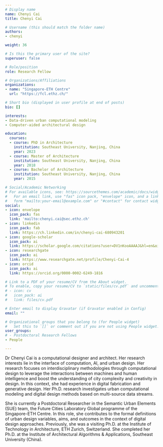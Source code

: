```yaml
---
# Display name
name: Chenyi Cai
title: Chenyi Cai

# Username (this should match the folder name)
authors:
- chenyi

weight: 36

# Is this the primary user of the site?
superuser: false

# Role/position
role: Research Fellow

# Organizations/Affiliations
organizations:
- name: "Singapore-ETH Centre"
  url: "https://fcl.ethz.ch/"

# Short bio (displayed in user profile at end of posts)
bio: []

interests:
- Data-driven urban computational modeling
- Computer-aided architectural design

education:
  courses:
  - course: PhD in Architecture
    institution: Southeast University, Nanjing, China
    year: 2023
  - course: Master of Architecture
    institution: Southeast University, Nanjing, China
    year: 2018
  - course: Bachelor of Architecture
    institution: Southeast University, Nanjing, China
    year: 2015

# Social/Academic Networking
# For available icons, see: https://sourcethemes.com/academic/docs/widgets/#icons
#   For an email link, use "fas" icon pack, "envelope" icon, and a link in the
#   form "mailto:your-email@example.com" or "#contact" for contact widget.
social:
- icon: envelope
  icon_pack: fas
  link: 'mailto:chenyi.cai@sec.ethz.ch'
- icon: linkedin
  icon_pack: fab
  link: https://ch.linkedin.com/in/chenyi-cai-680943201
- icon: google-scholar
  icon_pack: ai
  link: https://scholar.google.com/citations?user=DV1nKooAAAAJ&hl=en&oi=ao
- icon: researchgate
  icon_pack: ai
  link: https://www.researchgate.net/profile/Chenyi-Cai-4
- icon: orcid
  icon_pack: ai
  link: https://orcid.org/0000-0002-6249-1816

# Link to a PDF of your resume/CV from the About widget.
# To enable, copy your resume/CV to `static/files/cv.pdf` and uncomment the lines below.
# - icon: cv
#   icon_pack: ai
#   link: files/cv.pdf

# Enter email to display Gravatar (if Gravatar enabled in Config)
email: ""

# Organizational groups that you belong to (for People widget)
#   Set this to `[]` or comment out if you are not using People widget.
user_groups:
# - Postdoctoral Research Fellows
- People

---
```

Dr Chenyi Cai is a computational designer and architect. Her research interests lie in the interface of computation, AI, and urban design. Her research focuses on interdisciplinary methodologies through computational design to leverage the interactions between machines and human intelligence and boost the understanding of city complexity and creativity in design.  In this context, she had experience in digital fabrication and generative design. Her Ph.D. research investigates urban computational modeling and digital design methods based on multi-source data streams.

She is currently a Postdoctoral Researcher in the Semantic Urban Elements (SUE) team, the Future Cities Laboratory Global programme of the Singapore-ETH Centre. In this role, she contributes to the formal definitions of urban design variables, aims, and outcomes in the context of digital design approaches. Previously, she was a visiting Ph.D. at the Institute of Technology in Architecture, ETH Zurich, Switzerland. She completed her Ph.D. at the Institute of Architectural Algorithms & Applications, Southeast University (China).
